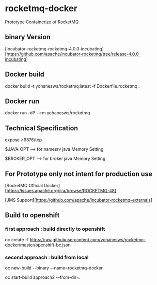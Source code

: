 # rocketmq-docker
Prototype Containerize of RocketMQ

## binary Version
[incubator-rocketmq-rocketmq-4.0.0-incubating][https://github.com/apache/incubator-rocketmq/tree/release-4.0.0-incubating]

## Docker build
docker build -t yohanesws/rocketmq:latest -f Dockerfile.rocketmq .

## Docker run
docker run -dP --rm yohanesws/rocketmq

## Technical Specification

expose >9876/tcp

$JAVA_OPT --> for namesrv java Memory Setting

$BROKER_OPT --> for broker java Memory Setting

## For Prototype only not intent for production use

[RocketMQ Official Docker][https://issues.apache.org/jira/browse/ROCKETMQ-48]

[JMS Support][https://github.com/apache/incubator-rocketmq-externals]

## Build to openshift

### first approach : build directly to openshift
oc create -f https://raw.githubusercontent.com/yohanesws/rocketmq-docker/master/openshift-bc.json

### second approach : build from local
oc new-build --binary --name=rocketmq-docker

oc start-build approach2 --from-dir=.
